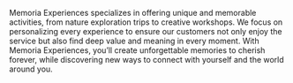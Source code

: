 Memoria Experiences specializes in offering unique and memorable activities, from nature exploration trips to creative workshops. We focus on personalizing every experience to ensure our customers not only enjoy the service but also find deep value and meaning in every moment. With Memoria Experiences, you’ll create unforgettable memories to cherish forever, while discovering new ways to connect with yourself and the world around you.
